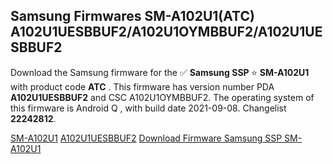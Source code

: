 <h2>Samsung Firmwares SM-A102U1(ATC) A102U1UESBBUF2/A102U1OYMBBUF2/A102U1UESBBUF2</h2>
Download the Samsung firmware for the ✅ <strong>Samsung SSP </strong> ⭐ <strong>SM-A102U1</strong> with product code <strong>ATC</strong> . This firmware has version number PDA <strong>A102U1UESBBUF2</strong> and CSC A102U1OYMBBUF2. The operating system of this firmware is Android Q , with build date 2021-09-08. Changelist <strong>22242812</strong>.


[SM-A102U1](https://samfirm.shop/samsung/model/SM-A102U1)
[A102U1UESBBUF2](https://samfirm.shop/samsung/pda/A102U1UESBBUF2)
[Download Firmware Samsung SSP SM-A102U1](https://samfirm.shop/samsung/firmware/475654)
